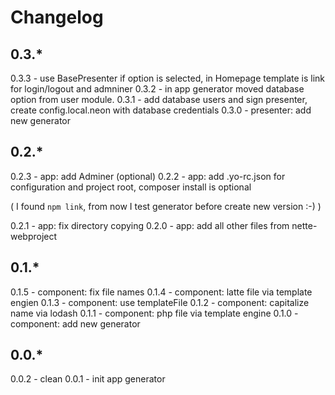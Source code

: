 # Changelog

## 0.3.*

0.3.3 - use BasePresenter if option is selected, in Homepage template is link for login/logout and admniner
0.3.2 - in app generator moved database option from user module.
0.3.1 - add database users and sign presenter, create config.local.neon with database credentials
0.3.0 - presenter: add new generator

## 0.2.*

0.2.3 - app: add Adminer (optional)
0.2.2 - app: add .yo-rc.json for configuration and project root, composer install is optional

( I found `npm link`, from now I test generator before create new version :-) )

0.2.1 - app: fix directory copying
0.2.0 - app: add all other files from nette-webproject

## 0.1.*

0.1.5 - component: fix file names
0.1.4 - component: latte file via template engien
0.1.3 - component: use templateFile
0.1.2 - component: capitalize name via lodash 
0.1.1 - component: php file via template engine
0.1.0 - component: add new generator

## 0.0.*

0.0.2 - clean 
0.0.1 - init app generator
